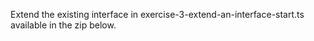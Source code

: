 Extend the existing interface in exercise-3-extend-an-interface-start.ts available in the zip below.
